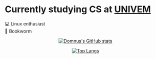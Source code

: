 # Currently studying CS at [UNIVEM](https://www.univem.edu.br/home)

💻 Linux enthusiast\
📖 Bookworm

<div align="center">

[![Domnus's GitHub stats](https://github-readme-stats.vercel.app/api?username=Domnus&show_icons=true&theme=radical)](https://github.com/Domnus/github-readme-stats)

[![Top Langs](https://github-readme-stats.vercel.app/api/top-langs/?username=Domnus&layout=compact&show_icons=true&theme=radical)](https://github.com/Domnus/github-readme-stats)

<div/>





<!--
**Domnus/Domnus** is a ✨ _special_ ✨ repository because its `README.md` (this file) appears on your GitHub profile.

Here are some ideas to get you started:

- 🔭 I’m currently working on ...
- 🌱 I’m currently learning ...
- 👯 I’m looking to collaborate on ...
- 🤔 I’m looking for help with ...
- 💬 Ask me about ...
- 📫 How to reach me: ...
- 😄 Pronouns: ...
- ⚡ Fun fact: ...
-->

